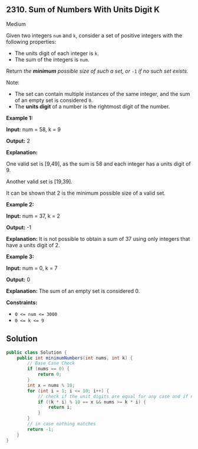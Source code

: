 ## 2310\. Sum of Numbers With Units Digit K

Medium

Given two integers `num` and `k`, consider a set of positive integers with the following properties:

*   The units digit of each integer is `k`.
*   The sum of the integers is `num`.

Return _the **minimum** possible size of such a set, or_ `-1` _if no such set exists._

Note:

*   The set can contain multiple instances of the same integer, and the sum of an empty set is considered `0`.
*   The **units digit** of a number is the rightmost digit of the number.

**Example 1:**

**Input:** num = 58, k = 9

**Output:** 2

**Explanation:**

One valid set is [9,49], as the sum is 58 and each integer has a units digit of 9.

Another valid set is [19,39].

It can be shown that 2 is the minimum possible size of a valid set. 

**Example 2:**

**Input:** num = 37, k = 2

**Output:** -1

**Explanation:** It is not possible to obtain a sum of 37 using only integers that have a units digit of 2. 

**Example 3:**

**Input:** num = 0, k = 7

**Output:** 0

**Explanation:** The sum of an empty set is considered 0. 

**Constraints:**

*   `0 <= num <= 3000`
*   `0 <= k <= 9`

## Solution

```java
public class Solution {
    public int minimumNumbers(int nums, int k) {
        // Base Case Check
        if (nums == 0) {
            return 0;
        }
        int x = nums % 10;
        for (int i = 1; i <= 10; i++) {
            // check if the unit digits are equal for any case and if n>k*i
            if ((k * i) % 10 == x && nums >= k * i) {
                return i;
            }
        }
        // in case nothing matches
        return -1;
    }
}
```
